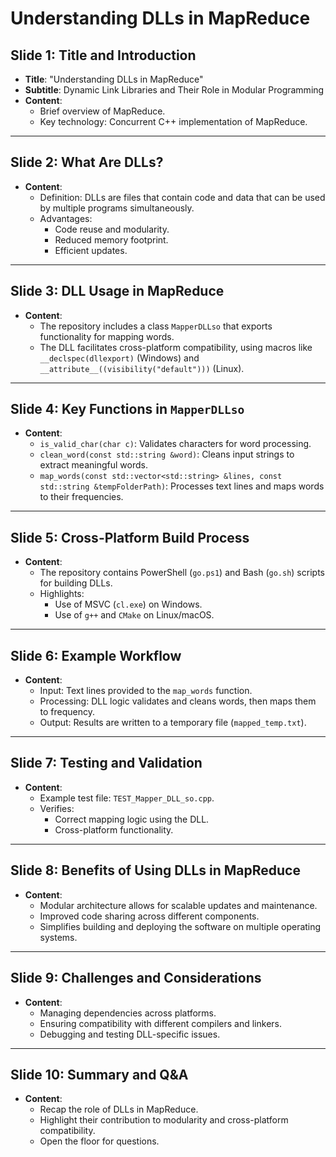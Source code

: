 # Understanding DLLs in MapReduce

## Slide 1: Title and Introduction
- **Title**: "Understanding DLLs in MapReduce"
- **Subtitle**: Dynamic Link Libraries and Their Role in Modular Programming
- **Content**:
  - Brief overview of MapReduce.
  - Key technology: Concurrent C++ implementation of MapReduce.

---

## Slide 2: What Are DLLs?
- **Content**:
  - Definition: DLLs are files that contain code and data that can be used by multiple programs simultaneously.
  - Advantages:
    - Code reuse and modularity.
    - Reduced memory footprint.
    - Efficient updates.

---

## Slide 3: DLL Usage in MapReduce
- **Content**:
  - The repository includes a class `MapperDLLso` that exports functionality for mapping words.
  - The DLL facilitates cross-platform compatibility, using macros like `__declspec(dllexport)` (Windows) and `__attribute__((visibility("default")))` (Linux).

---

## Slide 4: Key Functions in `MapperDLLso`
- **Content**:
  - `is_valid_char(char c)`: Validates characters for word processing.
  - `clean_word(const std::string &word)`: Cleans input strings to extract meaningful words.
  - `map_words(const std::vector<std::string> &lines, const std::string &tempFolderPath)`: Processes text lines and maps words to their frequencies.

---

## Slide 5: Cross-Platform Build Process
- **Content**:
  - The repository contains PowerShell (`go.ps1`) and Bash (`go.sh`) scripts for building DLLs.
  - Highlights:
    - Use of MSVC (`cl.exe`) on Windows.
    - Use of `g++` and `CMake` on Linux/macOS.

---

## Slide 6: Example Workflow
- **Content**:
  - Input: Text lines provided to the `map_words` function.
  - Processing: DLL logic validates and cleans words, then maps them to frequency.
  - Output: Results are written to a temporary file (`mapped_temp.txt`).

---

## Slide 7: Testing and Validation
- **Content**:
  - Example test file: `TEST_Mapper_DLL_so.cpp`.
  - Verifies:
    - Correct mapping logic using the DLL.
    - Cross-platform functionality.

---

## Slide 8: Benefits of Using DLLs in MapReduce
- **Content**:
  - Modular architecture allows for scalable updates and maintenance.
  - Improved code sharing across different components.
  - Simplifies building and deploying the software on multiple operating systems.

---

## Slide 9: Challenges and Considerations
- **Content**:
  - Managing dependencies across platforms.
  - Ensuring compatibility with different compilers and linkers.
  - Debugging and testing DLL-specific issues.

---

## Slide 10: Summary and Q&A
- **Content**:
  - Recap the role of DLLs in MapReduce.
  - Highlight their contribution to modularity and cross-platform compatibility.
  - Open the floor for questions.